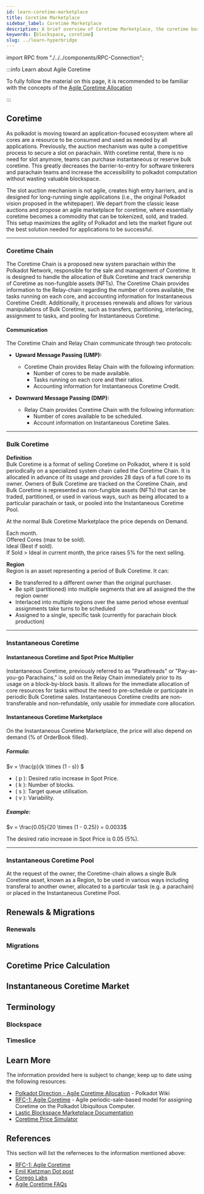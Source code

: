 ```yaml
---
id: learn-coretime-marketplace
title: Coretime Marketplace
sidebar_label: Coretime Marketplace
description: A brief overview of Coretime Marketplace, the coretime borker trade platform between parachains.
keywords: [blockspace, coretime]
slug: ../learn-hyperbridge
---
```


import RPC from "./../../components/RPC-Connection";

:::info Learn about Agile Coretime

To fully follow the material on this page, it is recommended to be familiar with the concepts of the [Agile Coretime Allocation](https://wiki.polkadot.network/docs/polkadot-direction#agile-coretime-allocation)

:::

## Coretime

<!-- Write the short summary of the coretime and the need of the Coretime Marketplace -->
As polkadot is moving toward an application-focused ecosystem where all cores are a resource to be consumed and used as needed by all applications. Previously, the auction mechanism was quite a competitive process to secure a slot on parachain. With coretime rental, there is no need for slot anymore, teams can purchase instantaneous or reserve bulk coretime. This greatly decreases the barrier-to-entry for software tinkerers and parachain teams and increase the accessibility to polkadot computation without wasting valuable blockspace.<br/>

The slot auction mechanism is not agile, creates high entry barriers, and is designed for long-running single applications (i.e., the original Polkadot vision proposed in the whitepaper). We depart from the classic lease auctions and propose an agile marketplace for coretime, where essentially coretime becomes a commodity that can be tokenized, sold, and traded. This setup maximizes the agility of Polkadot and lets the market figure out the best solution needed for applications to be successful.
***
### Coretime Chain

<!-- Breaking down the details of the concepts -->

The Coretime Chain is a proposed new system parachain within the Polkadot Network, responsible for the sale and management of Coretime. It is designed to handle the allocation of Bulk Coretime and track ownership of Coretime as non-fungible assets (NFTs). The Coretime Chain provides information to the Relay-chain regarding the number of cores available, the tasks running on each core, and accounting information for Instantaneous Coretime Credit. Additionally, it processes renewals and allows for various manipulations of Bulk Coretime, such as transfers, partitioning, interlacing, assignment to tasks, and pooling for Instantaneous Coretime.

#### Communication

The Coretime Chain and Relay Chain communicate through two protocols:

- **Upward Message Passing (UMP):**
  - Coretime Chain provides Relay Chain with the following information:
    - Number of cores to be made available.
    - Tasks running on each core and their ratios.
    - Accounting information for Instantaneous Coretime Credit.

- **Downward Message Passing (DMP):**
  - Relay Chain provides Coretime Chain with the following information:
    - Number of cores available to be scheduled.
    - Account information on Instantaneous Coretime Sales.


***
### Bulk Coretime

<!-- Breaking down the details of the concepts -->
**Definition**<br />
Bulk Coretime is a format of selling Coretime on Polkadot, where it is sold periodically on a specialized system chain called the Coretime Chain. It is allocated in advance of its usage and provides 28 days of a full core to its owner. Owners of Bulk Coretime are tracked on the Coretime Chain, and Bulk Coretime is represented as non-fungible assets (NFTs) that can be traded, partitioned, or used in various ways, such as being allocated to a particular parachain or task, or pooled into the Instantaneous Coretime Pool.

At the normal Bulk Coretime Marketplace the price depends on Demand.

Each month.<br />
 Offered Cores (max to be sold).<br />
 Ideal (Best if sold).<br />
 If Sold > Ideal in current month, the price raises 5% for the next selling.




**Region**<br />
Region is an asset representing a period of Bulk Coretime. It can:
  - Be transferred to a different owner than the original purchaser.
  - Be split (partitioned) into multiple segments that are all assigned the the region owner
  - Interlaced into multiple regions over the same period whose eventual assignments take turns to be scheduled
  - Assigned to a single, specific task (currently for parachain block production)

***
### Instantaneous Coretime

<!-- Breaking down the details of the concepts -->
#### Instantaneous Coretime and Spot Price Multiplier

Instantaneous Coretime, previously referred to as "Parathreads" or "Pay-as-you-go Parachains," is sold on the Relay Chain immediately prior to its usage on a block-by-block basis. It allows for the immediate allocation of core resources for tasks without the need to pre-schedule or participate in periodic Bulk Coretime sales. Instantaneous Coretime credits are non-transferable and non-refundable, only usable for immediate core allocation.

#### Instantaneous Coretime Marketplace

On the Instantaneous Coretime Marketplace, the price will also depend on demand (% of OrderBook filled).



##### Formula:

$v = \frac{p}{k \times (1 - s)} $<br />

- \( p \): Desired ratio increase in Spot Price.
- \( k \): Number of blocks.
- \( s \): Target queue utilisation.
- \( v \): Variability.

##### Example:

$v = \frac{0.05}{20 \times (1 - 0.25)} = 0.0033$

The desired ratio increase in Spot Price is 0.05 (5%).
***
### Instantaneous Coretime Pool

<!-- Breaking down the details of the concepts -->
At the request of the owner, the Coretime-chain allows a single Bulk Coretime asset, known as a Region, to be used in various ways including transferal to another owner, allocated to a particular task (e.g. a parachain) or placed in the Instantaneous Coretime Pool. 
## Renewals & Migrations

<!-- Breaking down the details of the concepts -->

### Renewals

<!-- Breaking down the details of the concepts -->

### Migrations

<!-- Breaking down the details of the concepts -->

## Coretime Price Calculation

<!-- Breaking down the details of the concepts -->

## Instantaneous Coretime Market

<!-- Breaking down the details of the concepts -->

## Terminology

### Blockspace

<!-- Write the short definition of the blockspace -->

### Timeslice

<!-- Write the short definition of the timeslice -->

## Learn More

The information provided here is subject to change; keep up to date using the following resources:

- [Polkadot Direction - Agile Coretime Allocation](https://wiki.polkadot.network/docs/polkadot-direction#agile-coretime-allocation) - Polkadot Wiki
- [RFC-1: Agile Coretime](https://github.com/polkadot-fellows/RFCs/blob/6f29561a4747bbfd95307ce75cd949dfff359e39/text/0001-agile-coretime.md) - Agile periodic-sale-based model for assigning Coretime on the Polkadot Ubiquitous Computer.
- [Lastic Blockspace Marketplace Documentation](https://docs.lastic.xyz/)
- [Coretime Price Simulator](https://lastic.streamlit.app/)

<!-- Add more links about the pallet implementation and code reference -->
## References
This section will list the referneces to the information mentioned above:
- [RFC-1: Agile Coretime](https://github.com/polkadot-fellows/RFCs/blob/6f29561a4747bbfd95307ce75cd949dfff359e39/text/0001-agile-coretime.md)
- [Emil Kietzman Dot post](https://twitter.com/EmilKietzman/status/1720421050788217261?ref_src=twsrc%5Etfw%7Ctwcamp%5Etweetembed%7Ctwterm%5E1720421050788217261%7Ctwgr%5E7403a419adeb696bbc2cafa19015af89c1cf8036%7Ctwcon%5Es1_&ref_url=https%3A%2F%2Fwww.redditmedia.com%2Fmediaembed%2F17mvfq2%2F%3Fresponsive%3Dtrueis_nightmode%3Dtrue)
- [Corego Labs](https://github.com/CoregoLabs/Proposal)
- [Agile Coretime FAQs](https://hackmd.io/@eEc87tjoS5WyQ9Pzqt0tqQ/rJas_pxLp)
